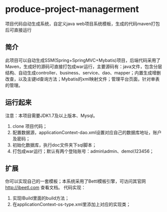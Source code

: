 # produce-project-managerment
项目代码自动生成系统，自定义java web项目系统模板，生成的代码maven打包后可直接运行
## 简介
此项目可以自动生成SSM(Spring+SpringMVC+Mybatis)项目，后端代码采用了Maven，生成好的源码可直接打包成war运行，主要源码有：java文件，包含分层结构、自动生成controller、business、service、dao、mapper；内置生成增删改查，以及主键id查询方法；Mybatis的xml映射文件；管理平台页面，针对单表的管理。
## 运行起来
注意：本项目需要JDK1.7及以上版本、Mysql。
1. clone 项目代码；
2. 配置数据源，applicationContext-dao.xml设置对应自己的数据库地址，账户及密码；
3. 初始化数据库，执行doc文件夹下sql脚本；
4. 打包成war运行；默认有两个登陆账号：admin\admin、demo\123456；
## 扩展
你可以实现自己的一套模板；本系统采用了Bettl模板引擎，可访问其官网 http://ibeetl.com 查看文档。
代码实现：
1. 实现IBuild里面的build方法；
2. 在applicationContext-os-type.xml里添加上对应的实现类；
